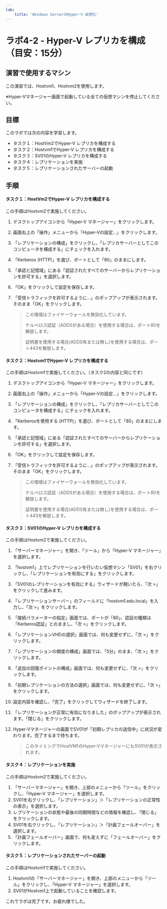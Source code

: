 ```yaml
---
lab:
    title: 'Windows ServerのHyper-V 仮想化'
---
```


# ラボ4-2  - Hyper-V レプリカを構成（目安：15分）

## 演習で使用するマシン

この演習では、Hostvm1、Hostvm2を使用します。

※Hyper-Vマネージャー画面で起動している全ての仮想マシンを停止してください。



## 目標

このラボでは次の内容を学習します。

- タスク１：HostVm2でHyper-V レプリカを構成する
- タスク２：Hostvm1でHyper-V レプリカを構成する
- タスク３：SV01のHyper-V レプリカを構成する
- タスク４：レプリケーションを実施
- タスク５：レプリケーションされたサーバーの起動



## 手順

#### タスク１：HostVm2でHyper-V レプリカを構成する

この手順はHostvm2で実施してください。

1. デスクトップアイコンから「Hyper-V マネージャー」をクリックします。

2. 画面右上の「操作」メニューから「Hyper-Vの設定...」をクリックします。

3. 「レプリケーションの構成」をクリックし、「レプリカサーバーとしてこのコンピュータを構成する」にチェックを入れます。

4. 「Kerberos (HTTP)」を選び、ポートとして「80」のままにします。

5. 「承認と記憶域」にある「認証されたすべてのサーバーからレプリケーションを許可する」を選択します。

6. 「OK」をクリックして設定を保存します。

7. 「受信トラフィックを許可するように...」のポップアップが表示されます。そのまま「OK」をクリックします。

   > この環境はファイヤーウォールを無効化しています。
   >
   > ケルベロス認証（ADDSがある場合）を使用する場合は、ポート80を解放します。
   >
   > 証明書を使用する場合(ADDS有または無し)を使用する場合は、ポート443を解放します。

   

#### タスク２：Hostvm1でHyper-V レプリカを構成する

この手順はHostvm1で実施してください。（タスク2の内容と同じです）

1. デスクトップアイコンから「Hyper-V マネージャー」をクリックします。

2. 画面右上の「操作」メニューから「Hyper-Vの設定...」をクリックします。

3. 「レプリケーションの構成」をクリックし、「レプリカサーバーとしてこのコンピュータを構成する」にチェックを入れます。

4. 「Kerberosを使用する (HTTP)」を選び、ポートとして「80」のままにします。

5. 「承認と記憶域」にある「認証されたすべてのサーバーからレプリケーションを許可する」を選択します。

6. 「OK」をクリックして設定を保存します。

7. 「受信トラフィックを許可するように...」のポップアップが表示されます。そのまま「OK」をクリックします。

   > この環境はファイヤーウォールを無効化しています。
   >
   > ケルベロス認証（ADDSがある場合）を使用する場合は、ポート80を解放します。
   >
   > 証明書を使用する場合(ADDS有または無し)を使用する場合は、ポート443を解放します。



#### タスク３：SV01のHyper-V レプリカを構成する

この手順はHostvm2で実施してください。

1. 「サーバーマネージャー」を開き、「ツール」から「Hyper-V マネージャー」を選択します。

2. 「hostvm1」上でレプリケーションを行いたい仮想マシン「SV01」を右クリックし、「レプリケーションを有効にする」をクリックします。

3. 「SV01のレプリケーションを有効にする」ウィザードが開いたら、「次 >」をクリックして進みます。

4. 「レプリケーションサーバー」のフィールドに「hostvm1.edu.local」を入力し、「次 >」をクリックします。

5. 「接続パラメーターの指定」画面では、ポートが「80」、認証の種類は「Kerberos認証」とのままし、「次 >」をクリックします。

6. 「レプリケーションVHDの選択」画面では、何も変更せずに、「次 >」をクリックします。

7. 「レプリケーションの頻度の構成」画面では、「5分」のまま、「次 >」をクリックします。

8. 「追加の回復ポイントの構成」画面では、何も変更せずに、「次 >」をクリックします。

9. 「初期レプリケーションの方法の選択」画面では、何も変更せずに、「次 >」をクリックします。

10. 設定内容を確認し、「完了」をクリックしてウィザードを終了します。

11. 「レプリケーションが正常に有効になりました」のポップアップが表示されます。「閉じる」をクリックします。

12. Hyper-Vマネージャーの画面でSV01が「初期レプリカの送信中」に状況が変わります。完了するまで待ちます。

    > このタイミングでHostVM1のHyper-VマネージャーにもSV01が表示されます。

    

#### タスク４：レプリケーションを実施

この手順はHostvm2で実施してください。

1. 「サーバーマネージャー」を開き、上部のメニューから「ツール」をクリックし、「Hyper-V マネージャー」を選択します。
2. SV01を右クリックし、「レプリケーション」＞「レプリケーションの正常性の表示」を選択します。
3. レプリケーションの状態や最後の同期時間などの情報を確認し、「閉じる」をクリックします。
4. SV01を右クリックし、「レプリケーション」＞「計画フェールオーバー」を選択します。
5. 「計画フェールオーバー」画面で、何も変えずに「フェールオーバー」をクリックします。



#### タスク５：レプリケーションされたサーバーの起動

この手順はHostvm1で実施してください。

1. Hostvm1の「サーバーマネージャー」を開き、上部のメニューから「ツール」をクリックし、「Hyper-V マネージャー」を選択します。
2. SV01がHostvm1上で起動していることを確認します。



これでラボは完了です。お疲れ様でした。
